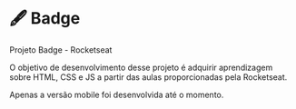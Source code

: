 # 🖋 Badge
Projeto Badge - Rocketseat

O objetivo de desenvolvimento desse projeto é adquirir aprendizagem sobre HTML, CSS e JS a partir das aulas proporcionadas pela Rocketseat.

Apenas a versão mobile foi desenvolvida até o momento. 
